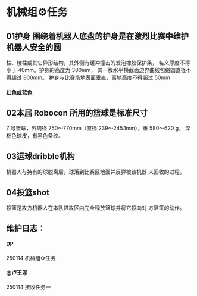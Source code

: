 # 机械组⚙️任务

## 01护身 围绕着机器人底盘的护身是在激烈比赛中维护机器人安全的圆
柱、棱柱或其它异形结构，其外侧有缓冲撞击的发泡橡胶保护条，
名义厚度不得小于 40mm。护身的高度为 300mm，
其一簇水平横截面边界曲线包络圆直径不得超过 800mm。
护身与比赛场地表面垂直，离地高度不得超过 50mm
#### 红色或蓝色

## 02本届 Robocon 所用的篮球是标准尺寸
 7 号篮球，外周径 750～770mm（直径
239～245.1mm），重 580～620 g，
深棕色球皮，有黑色条纹。

## 03运球dribble机构
机器人与持有的球脱离后，球落到比赛区地面并反弹被该机器
人回收的过程。

## 04投篮shot
投篮是攻方机器人在本队进攻区内完全释放篮球并将它投向对
方篮筐的动作。

## 维护日志：

#### DP
250114 机械组⚙️任务


####  @卢王淳 
250114 接收任务一

